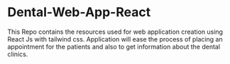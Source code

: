 # Dental-Web-App-React
This Repo contains the resources used for web application creation using React Js with tailwind css. Application will ease the process of placing an appointment for the patients and also to get information about the dental clinics. 

